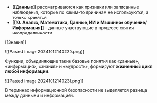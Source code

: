- **[[Данные]]** рассматриваются как признаки или записанные наблюдения, которые по каким-то причинам не используются, а только хранятся
- **[[10. Анализ, Математика, Данные, ИИ и Машинное обучение/Информация]]** - данные участвующие в процессе снятия неопределенности

[[Знания]]

![[Pasted image 20241012140220.png]]

Функции, объединяющие такие базовые понятия как «данные», «информация», «знания» и «мудрость», формируют **жизненный цикл любой информации**.

![[Pasted image 20241012140231.png]]

В терминах информационной безопасности не выделяется разница между данными и информацией.

